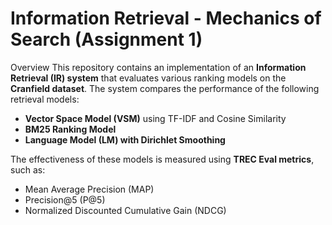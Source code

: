 # Information Retrieval - Mechanics of Search (Assignment 1)

Overview
This repository contains an implementation of an **Information Retrieval (IR) system** that evaluates various ranking models on the **Cranfield dataset**. The system compares the performance of the following retrieval models:

- **Vector Space Model (VSM)** using TF-IDF and Cosine Similarity
- **BM25 Ranking Model**
- **Language Model (LM) with Dirichlet Smoothing**

The effectiveness of these models is measured using **TREC Eval metrics**, such as:
- Mean Average Precision (MAP)
- Precision@5 (P@5)
- Normalized Discounted Cumulative Gain (NDCG)


